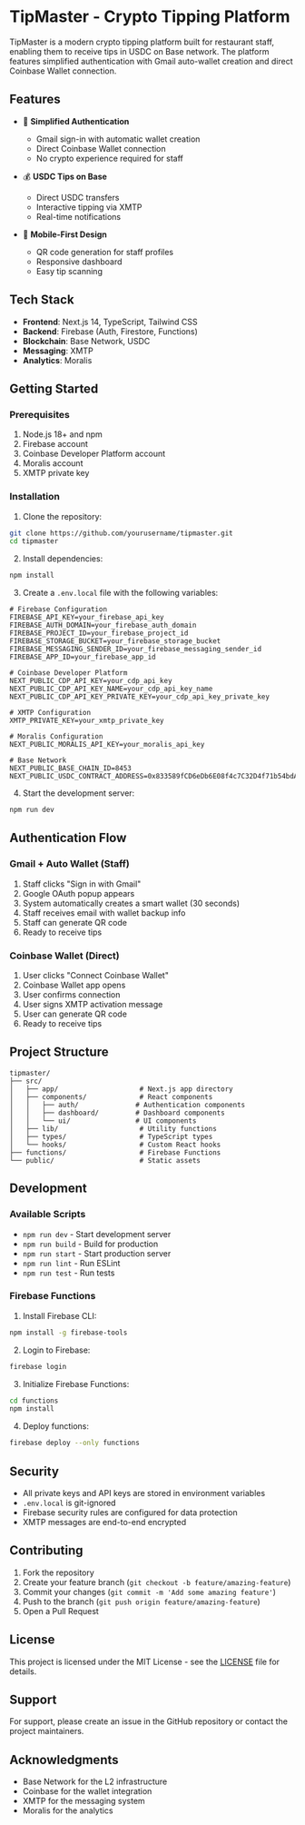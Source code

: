 # TipMaster - Crypto Tipping Platform

TipMaster is a modern crypto tipping platform built for restaurant staff, enabling them to receive tips in USDC on Base network. The platform features simplified authentication with Gmail auto-wallet creation and direct Coinbase Wallet connection.

## Features

- 🔐 **Simplified Authentication**
  - Gmail sign-in with automatic wallet creation
  - Direct Coinbase Wallet connection
  - No crypto experience required for staff

- 💰 **USDC Tips on Base**
  - Direct USDC transfers
  - Interactive tipping via XMTP
  - Real-time notifications

- 📱 **Mobile-First Design**
  - QR code generation for staff profiles
  - Responsive dashboard
  - Easy tip scanning

## Tech Stack

- **Frontend**: Next.js 14, TypeScript, Tailwind CSS
- **Backend**: Firebase (Auth, Firestore, Functions)
- **Blockchain**: Base Network, USDC
- **Messaging**: XMTP
- **Analytics**: Moralis

## Getting Started

### Prerequisites

1. Node.js 18+ and npm
2. Firebase account
3. Coinbase Developer Platform account
4. Moralis account
5. XMTP private key

### Installation

1. Clone the repository:
```bash
git clone https://github.com/yourusername/tipmaster.git
cd tipmaster
```

2. Install dependencies:
```bash
npm install
```

3. Create a `.env.local` file with the following variables:
```env
# Firebase Configuration
FIREBASE_API_KEY=your_firebase_api_key
FIREBASE_AUTH_DOMAIN=your_firebase_auth_domain
FIREBASE_PROJECT_ID=your_firebase_project_id
FIREBASE_STORAGE_BUCKET=your_firebase_storage_bucket
FIREBASE_MESSAGING_SENDER_ID=your_firebase_messaging_sender_id
FIREBASE_APP_ID=your_firebase_app_id

# Coinbase Developer Platform
NEXT_PUBLIC_CDP_API_KEY=your_cdp_api_key
NEXT_PUBLIC_CDP_API_KEY_NAME=your_cdp_api_key_name
NEXT_PUBLIC_CDP_API_KEY_PRIVATE_KEY=your_cdp_api_key_private_key

# XMTP Configuration
XMTP_PRIVATE_KEY=your_xmtp_private_key

# Moralis Configuration
NEXT_PUBLIC_MORALIS_API_KEY=your_moralis_api_key

# Base Network
NEXT_PUBLIC_BASE_CHAIN_ID=8453
NEXT_PUBLIC_USDC_CONTRACT_ADDRESS=0x833589fCD6eDb6E08f4c7C32D4f71b54bdA02913
```

4. Start the development server:
```bash
npm run dev
```

## Authentication Flow

### Gmail + Auto Wallet (Staff)
1. Staff clicks "Sign in with Gmail"
2. Google OAuth popup appears
3. System automatically creates a smart wallet (30 seconds)
4. Staff receives email with wallet backup info
5. Staff can generate QR code
6. Ready to receive tips

### Coinbase Wallet (Direct)
1. User clicks "Connect Coinbase Wallet"
2. Coinbase Wallet app opens
3. User confirms connection
4. User signs XMTP activation message
5. User can generate QR code
6. Ready to receive tips

## Project Structure

```
tipmaster/
├── src/
│   ├── app/                    # Next.js app directory
│   ├── components/             # React components
│   │   ├── auth/              # Authentication components
│   │   ├── dashboard/         # Dashboard components
│   │   └── ui/                # UI components
│   ├── lib/                    # Utility functions
│   ├── types/                  # TypeScript types
│   └── hooks/                  # Custom React hooks
├── functions/                  # Firebase Functions
└── public/                     # Static assets
```

## Development

### Available Scripts

- `npm run dev` - Start development server
- `npm run build` - Build for production
- `npm run start` - Start production server
- `npm run lint` - Run ESLint
- `npm run test` - Run tests

### Firebase Functions

1. Install Firebase CLI:
```bash
npm install -g firebase-tools
```

2. Login to Firebase:
```bash
firebase login
```

3. Initialize Firebase Functions:
```bash
cd functions
npm install
```

4. Deploy functions:
```bash
firebase deploy --only functions
```

## Security

- All private keys and API keys are stored in environment variables
- `.env.local` is git-ignored
- Firebase security rules are configured for data protection
- XMTP messages are end-to-end encrypted

## Contributing

1. Fork the repository
2. Create your feature branch (`git checkout -b feature/amazing-feature`)
3. Commit your changes (`git commit -m 'Add some amazing feature'`)
4. Push to the branch (`git push origin feature/amazing-feature`)
5. Open a Pull Request

## License

This project is licensed under the MIT License - see the [LICENSE](LICENSE) file for details.

## Support

For support, please create an issue in the GitHub repository or contact the project maintainers.

## Acknowledgments

- Base Network for the L2 infrastructure
- Coinbase for the wallet integration
- XMTP for the messaging system
- Moralis for the analytics 